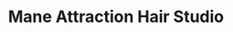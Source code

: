 ---
title: "Mane Attraction Hair Studio"
url: /brampton/mane-attraction-hair-studio/
shop: hairdresser
---